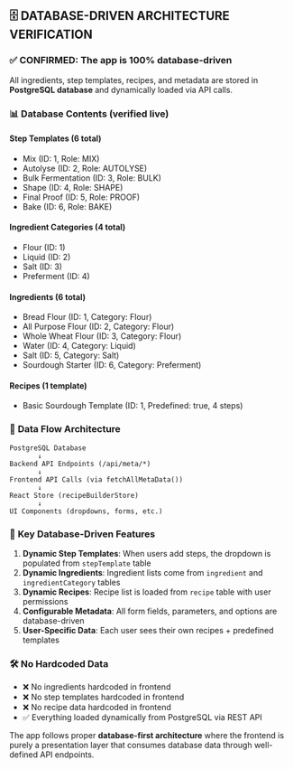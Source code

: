 ## 🗄️ DATABASE-DRIVEN ARCHITECTURE VERIFICATION

### ✅ **CONFIRMED: The app is 100% database-driven**

All ingredients, step templates, recipes, and metadata are stored in **PostgreSQL database** and dynamically loaded via API calls.

### 📊 **Database Contents** (verified live)

#### Step Templates (6 total)
- Mix (ID: 1, Role: MIX)
- Autolyse (ID: 2, Role: AUTOLYSE) 
- Bulk Fermentation (ID: 3, Role: BULK)
- Shape (ID: 4, Role: SHAPE)
- Final Proof (ID: 5, Role: PROOF)
- Bake (ID: 6, Role: BAKE)

#### Ingredient Categories (4 total)
- Flour (ID: 1)
- Liquid (ID: 2) 
- Salt (ID: 3)
- Preferment (ID: 4)

#### Ingredients (6 total)
- Bread Flour (ID: 1, Category: Flour)
- All Purpose Flour (ID: 2, Category: Flour)
- Whole Wheat Flour (ID: 3, Category: Flour)
- Water (ID: 4, Category: Liquid)
- Salt (ID: 5, Category: Salt)
- Sourdough Starter (ID: 6, Category: Preferment)

#### Recipes (1 template)
- Basic Sourdough Template (ID: 1, Predefined: true, 4 steps)

### 🔄 **Data Flow Architecture**

```
PostgreSQL Database
       ↓
Backend API Endpoints (/api/meta/*)
       ↓  
Frontend API Calls (via fetchAllMetaData())
       ↓
React Store (recipeBuilderStore)
       ↓
UI Components (dropdowns, forms, etc.)
```

### 🎯 **Key Database-Driven Features**

1. **Dynamic Step Templates**: When users add steps, the dropdown is populated from `stepTemplate` table
2. **Dynamic Ingredients**: Ingredient lists come from `ingredient` and `ingredientCategory` tables  
3. **Dynamic Recipes**: Recipe list is loaded from `recipe` table with user permissions
4. **Configurable Metadata**: All form fields, parameters, and options are database-driven
5. **User-Specific Data**: Each user sees their own recipes + predefined templates

### 🛠️ **No Hardcoded Data**

- ❌ No ingredients hardcoded in frontend
- ❌ No step templates hardcoded in frontend  
- ❌ No recipe data hardcoded in frontend
- ✅ Everything loaded dynamically from PostgreSQL via REST API

The app follows proper **database-first architecture** where the frontend is purely a presentation layer that consumes database data through well-defined API endpoints.
